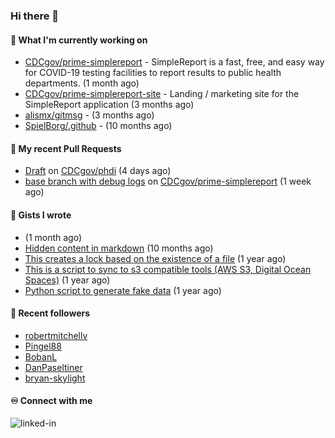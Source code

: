 ### Hi there 👋

#### 🚀 What I'm currently working on

- [CDCgov/prime-simplereport](https://github.com/CDCgov/prime-simplereport) - SimpleReport is a fast, free, and easy way for COVID-19 testing facilities to report results to public health departments. (1 month ago)
- [CDCgov/prime-simplereport-site](https://github.com/CDCgov/prime-simplereport-site) - Landing / marketing site for the SimpleReport application (3 months ago)
- [alismx/gitmsg](https://github.com/alismx/gitmsg) -  (3 months ago)
- [SpielBorg/.github](https://github.com/SpielBorg/.github) -  (10 months ago)

#### 🔨 My recent Pull Requests

- [Draft](https://github.com/CDCgov/phdi/pull/1773) on [CDCgov/phdi](https://github.com/CDCgov/phdi) (4 days ago)
- [base branch with debug logs](https://github.com/CDCgov/prime-simplereport/pull/7610) on [CDCgov/prime-simplereport](https://github.com/CDCgov/prime-simplereport) (1 week ago)

#### 📓 Gists I wrote

- [](https://gist.github.com/a8c473968f0d87c0532944017f844363) (1 month ago)
- [Hidden content in markdown](https://gist.github.com/cffeb79c933f98279c46906f390fd3a0) (10 months ago)
- [This creates a lock based on the existence of a file](https://gist.github.com/6bb524c02a636a478f49d7387f57869b) (1 year ago)
- [This is a script to sync to s3 compatible tools (AWS S3, Digital Ocean Spaces)](https://gist.github.com/7a42ab3b5203a9eca579f0a80a9dc63b) (1 year ago)
- [Python script to generate fake data](https://gist.github.com/ea13a03b628e2d682334c0adf38400c5) (1 year ago)

#### 👯 Recent followers

- [robertmitchellv](https://github.com/robertmitchellv)
- [Pingel88](https://github.com/Pingel88)
- [BobanL](https://github.com/BobanL)
- [DanPaseltiner](https://github.com/DanPaseltiner)
- [bryan-skylight](https://github.com/bryan-skylight)

#### ♾️ Connect with me
[<img align="left" alt="linked-in" src="https://img.shields.io/badge/linkedin-%230077B5.svg?&style=for-the-badge&logo=linkedin&logoColor=white" />](https://www.linkedin.com/in/alismx)
